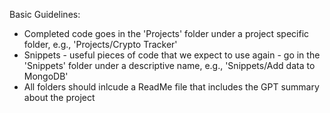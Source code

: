 Basic Guidelines:
- Completed code goes in the 'Projects' folder under a project specific folder, e.g., 'Projects/Crypto Tracker'
- Snippets - useful pieces of code that we expect to use again - go in the 'Snippets' folder under a descriptive name, e.g., 'Snippets/Add data to MongoDB'
- All folders should inlcude a ReadMe file that includes the GPT summary about the project


<!---
heliosinc/heliosinc is a ✨ special ✨ repository because its `README.md` (this file) appears on your GitHub profile.
You can click the Preview link to take a look at your changes.
--->
